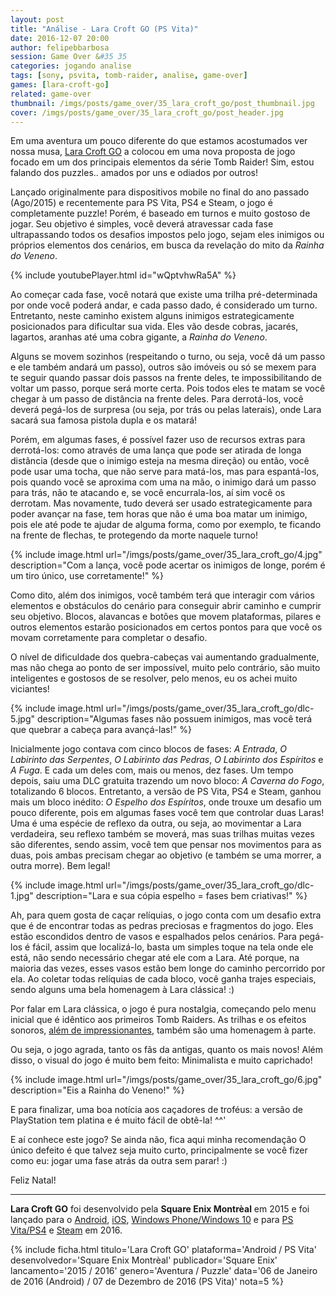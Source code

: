 ```yaml
---
layout: post
title: "Análise - Lara Croft GO (PS Vita)"
date: 2016-12-07 20:00
author: felipebbarbosa
session: Game Over &#35 35
categories: jogando analise
tags: [sony, psvita, tomb-raider, analise, game-over]
games: [lara-croft-go]
related: game-over
thumbnail: /imgs/posts/game_over/35_lara_croft_go/post_thumbnail.jpg
cover: /imgs/posts/game_over/35_lara_croft_go/post_header.jpg
---
```


Em uma aventura um pouco diferente do que estamos acostumados ver nossa musa, [Lara Croft GO](http://www.laracroftgo.com/) a colocou em uma nova proposta de jogo focado em um dos principais elementos da série Tomb Raider! Sim, estou falando dos puzzles.. amados por uns e odiados por outros!

<!--more-->

Lançado originalmente para dispositivos mobile no final do ano passado (Ago/2015) e recentemente para PS Vita, PS4 e Steam, o jogo é completamente puzzle! Porém, é baseado em turnos e muito gostoso de jogar. Seu objetivo é simples, você deverá atravessar cada fase ultrapassando todos os desafios impostos pelo jogo, sejam eles inimigos ou próprios elementos dos cenários, em busca da revelação do mito da _Rainha do Veneno_.

{% include youtubePlayer.html id="wQptvhwRa5A" %}

Ao começar cada fase, você notará que existe uma trilha pré-determinada por onde você poderá andar, e cada passo dado, é considerado um turno. Entretanto, neste caminho existem alguns inimigos estrategicamente posicionados para dificultar sua vida. Eles vão desde cobras, jacarés, lagartos, aranhas até uma cobra gigante, a _Rainha do Veneno_.

Alguns se movem sozinhos (respeitando o turno, ou seja, você dá um passo e ele também andará um passo), outros são imóveis ou só se mexem para te seguir quando passar dois passos na frente deles, te impossibilitando de voltar um passo, porque será morte certa. Pois todos eles te matam se você chegar à um passo de distância na frente deles. Para derrotá-los, você deverá pegá-los de surpresa (ou seja, por trás ou pelas laterais), onde Lara sacará sua famosa pistola dupla e os matará!

Porém, em algumas fases, é possível fazer uso de recursos extras para derrotá-los: como através de uma lança que pode ser atirada de longa distância (desde que o inimigo esteja na mesma direção) ou então, você pode usar uma tocha, que não serve para matá-los, mas para espantá-los, pois quando você se aproxima com uma na mão, o inimigo dará um passo para trás, não te atacando e, se você encurrala-los, aí sim você os derrotam. Mas novamente, tudo deverá ser usado estrategicamente para poder avançar na fase, tem horas que não é uma boa matar um inimigo, pois ele até pode te ajudar de alguma forma, como por exemplo, te ficando na frente de flechas, te protegendo da morte naquele turno!

{% include image.html
  url="/imgs/posts/game_over/35_lara_croft_go/4.jpg"
  description="Com a lança, você pode acertar os inimigos de longe, porém é um tiro único, use corretamente!" %}

Como dito, além dos inimigos, você também terá que interagir com vários elementos e obstáculos do cenário para conseguir abrir caminho e cumprir seu objetivo. Blocos, alavancas e botões que movem plataformas, pilares e outros elementos estarão posicionados em certos pontos para que você os movam corretamente para completar o desafio.

O nível de dificuldade dos quebra-cabeças vai aumentando gradualmente, mas não chega ao ponto de ser impossível, muito pelo contrário, são muito inteligentes e gostosos de se resolver, pelo menos, eu os achei muito viciantes!

{% include image.html
  url="/imgs/posts/game_over/35_lara_croft_go/dlc-5.jpg"
  description="Algumas fases não possuem inimigos, mas você terá que quebrar a cabeça para avançá-las!" %}

Inicialmente jogo contava com cinco blocos de fases: _A Entrada_, _O Labirinto das Serpentes_, _O Labirinto das Pedras_, _O Labirinto dos Espíritos_ e _A Fuga_. E cada um deles com, mais ou menos, dez fases. Um tempo depois, saiu uma DLC gratuita trazendo um novo bloco: _A Caverna do Fogo_, totalizando 6 blocos. Entretanto, a versão de PS Vita, PS4 e Steam, ganhou mais um bloco inédito: _O Espelho dos Espíritos_, onde trouxe um desafio um pouco diferente, pois em algumas fases você tem que controlar duas Laras! Uma é uma espécie de reflexo da outra, ou seja, ao movimentar a Lara verdadeira, seu reflexo também se moverá, mas suas trilhas muitas vezes são diferentes, sendo assim, você tem que pensar nos movimentos para as duas, pois ambas precisam chegar ao objetivo (e também se uma morrer, a outra morre). Bem legal!

{% include image.html
  url="/imgs/posts/game_over/35_lara_croft_go/dlc-1.jpg"
  description="Lara e sua cópia espelho = fases bem criativas!" %}

Ah, para quem gosta de caçar relíquias, o jogo conta com um desafio extra que é de encontrar todas as pedras preciosas e fragmentos do jogo. Eles estão escondidos dentro de vasos e espalhados pelos cenários. Para pegá-los é fácil, assim que localizá-lo, basta um simples toque na tela onde ele está, não sendo necessário chegar até ele com a Lara. Até porque, na maioria das vezes, esses vasos estão bem longe do caminho percorrido por ela. Ao coletar todas relíquias de cada bloco, você ganha trajes especiais, sendo alguns uma bela homenagem à Lara clássica! :)

Por falar em Lara clássica, o jogo é pura nostalgia, começando pelo menu inicial que é idêntico aos primeiros Tomb Raiders. As trilhas e os efeitos sonoros, [além de impressionantes](https://soundcloud.com/crystaldynamics/sets/lara-croft-go-ost), também são uma homenagem à parte.

Ou seja, o jogo agrada, tanto os fãs da antigas, quanto os mais novos! Além disso, o visual do jogo é muito bem feito: Minimalista e muito caprichado!

{% include image.html
  url="/imgs/posts/game_over/35_lara_croft_go/6.jpg"
  description="Eis a Rainha do Veneno!" %}

E para finalizar, uma boa notícia aos caçadores de troféus: a versão de PlayStation tem platina e é muito fácil de obtê-la! ^^'

E aí conhece este jogo? Se ainda não, fica aqui minha recomendação O único defeito é que talvez seja muito curto, principalmente se você fizer como eu: jogar uma fase atrás da outra sem parar! :)

Feliz Natal!

---

**Lara Croft GO** foi desenvolvido pela **Square Enix Montrèal** em 2015 e foi lançado para o [Android](https://play.google.com/store/apps/details?id=com.squareenixmontreal.lcgo&hl=pt_BR), [iOS](https://itunes.apple.com/br/app/lara-croft-go/id971304016?mt=8), [Windows Phone/Windows 10](https://www.microsoft.com/pt-br/store/p/lara-croft-go/9nblggh3dt1k) e para [PS Vita/PS4](https://store.playstation.com/#!/pt-br/jogos/lara-croft-go/cid=UP0082-PCSE00985_00-LARAGOSIEAVITA00?utm_medium=email&utm_source=webstore&utm_campaign=130128&utm_content=sentemplate&utm_medium=&utm_source=&utm_campaign=&emcid=CHI000004) e [Steam](http://store.steampowered.com/app/540840/) em 2016.

{% include ficha.html
  titulo='Lara Croft GO'
  plataforma='Android / PS Vita'
  desenvolvedor='Square Enix Montrèal'
  publicador='Square Enix'
  lancamento='2015 / 2016'
  genero='Aventura / Puzzle'
  data='06 de Janeiro de 2016 (Android) / 07 de Dezembro de 2016 (PS Vita)'
  nota=5 %}
